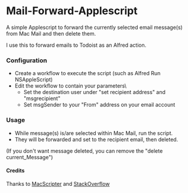 # Mail-Forward-Applescript
A simple Applescript to forward the currently selected email message(s) from Mac Mail and then delete them. 

I use this to forward emails to Todoist as an Alfred action.

### Configuration
* Create a workflow to execute the script (such as Alfred Run NSAppleScript)
* Edit the workflow to contain your parameters\
  * Set the destination user under "set recipient address" and "msgrecipient"
  * Set msgSender to your "From" address on your email account

### Usage
* While message(s) is/are selected within Mac Mail, run the script.
* They will be forwarded and set to the recipient email, then deleted.

(If you don't want message deleted, you can remove the "delete current_Message")

#### Credits
Thanks to [MacScripter](https://macscripter.net/viewtopic.php?pid=199288) and [StackOverflow](https://stackoverflow.com/questions/18851584/applescript-to-forward-mail-with-attachments)
